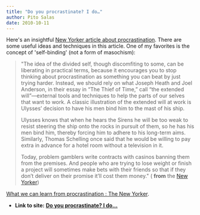 ```yaml
---
title: "Do you procrastinate? I do…"
author: Pito Salas
date: 2010-10-11
---
```




Here's an insightful [New Yorker article about
procrastination](<http://www.newyorker.com/arts/critics/books/2010/10/11/101011crbo_books_surowiecki?currentPage=all>).
There are some useful ideas and techniques in this article. One of my
favorites is the concept of 'self-binding' (not a form of masochism):

> "The idea of the divided self, though discomfiting to some, can be
> liberating in practical terms, because it encourages you to stop thinking
> about procrastination as something you can beat by just trying harder.
> Instead, we should rely on what Joseph Heath and Joel Anderson, in their
> essay in “The Thief of Time,” call “the extended will”—external tools and
> techniques to help the parts of our selves that want to work. A classic
> illustration of the extended will at work is Ulysses’ decision to have his
> men bind him to the mast of his ship.
>
> Ulysses knows that when he hears the Sirens he will be too weak to resist
> steering the ship onto the rocks in pursuit of them, so he has his men bind
> him, thereby forcing him to adhere to his long-term aims. Similarly, Thomas
> Schelling once said that he would be willing to pay extra in advance for a
> hotel room without a television in it.
>
> Today, problem gamblers write contracts with casinos banning them from the
> premises. And people who are trying to lose weight or finish a project will
> sometimes make bets with their friends so that if they don’t deliver on
> their promise it’ll cost them money." ( **from** the [New
> Yorker](<http://www.newyorker.com/arts/critics/books/2010/10/11/101011crbo_books_surowiecki?currentPage=all#ixzz123hefY84>))

[What we can learn from procrastination : The New
Yorker](<http://www.newyorker.com/arts/critics/books/2010/10/11/101011crbo_books_surowiecki?currentPage=all>).


* **Link to site:** **[Do you procrastinate? I do…](None)**
